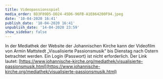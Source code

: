 ```yaml
---
title: Videopassionsspiel
media_order: 8D3F89D5-DD24-45D6-96FB-A1E864200F94.jpeg
date: '10-04-2020 16:41'
publish_date: '10-04-2020 16:41'
unpublish_date: '14-04-2020 23:59'
show_sidebar: false
---
```


In der Mediathek der Website der Johannischen Kirche kann der Videofilm von Armin Mattstedt „Visualisierte Passionsmusik“ bis Dienstag nach Ostern betrachtet werden. Ein Login (Passwort) ist nicht erforderlich.
Der Link lautet: [https://www.johannische-kirche.org/mediathek/visualisierte-passionsmusik.html](https://www.johannische-kirche.org/mediathek/visualisierte-passionsmusik.html)